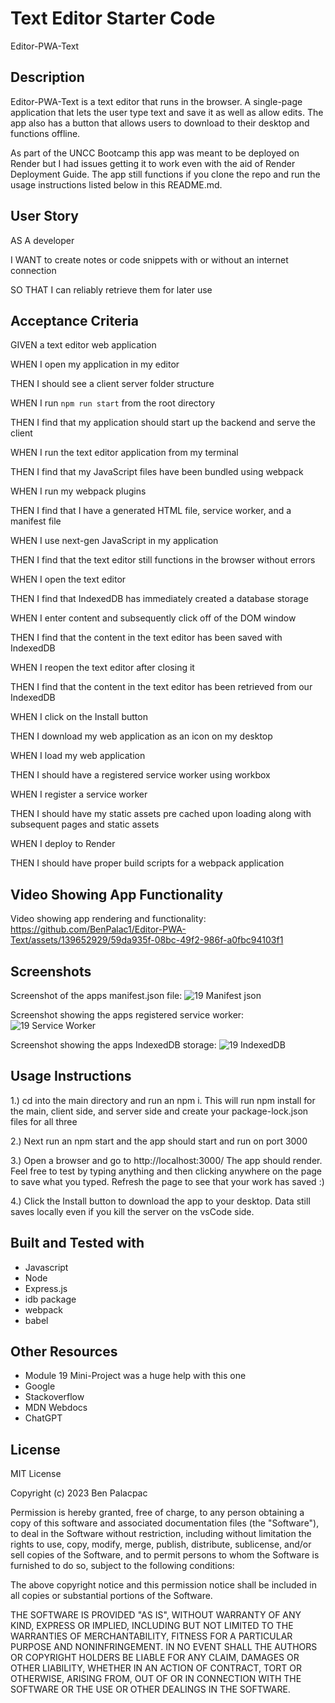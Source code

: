 # Text Editor Starter Code
Editor-PWA-Text

## Description
Editor-PWA-Text is a text editor that runs in the browser. A single-page application that lets the user type text and save it as well as allow edits. 
The app also has a button that allows users to download to their desktop and functions offline.

As part of the UNCC Bootcamp this app was meant to be deployed on Render but I had issues getting it to work even with the aid of  Render Deployment Guide.
The app still functions if you clone the repo and run the usage instructions listed below in this README.md.

## User Story
AS A developer

I WANT to create notes or code snippets with or without an internet connection

SO THAT I can reliably retrieve them for later use


## Acceptance Criteria
GIVEN a text editor web application

WHEN I open my application in my editor

THEN I should see a client server folder structure

WHEN I run `npm run start` from the root directory

THEN I find that my application should start up the backend and serve the client

WHEN I run the text editor application from my terminal

THEN I find that my JavaScript files have been bundled using webpack

WHEN I run my webpack plugins

THEN I find that I have a generated HTML file, service worker, and a manifest file

WHEN I use next-gen JavaScript in my application

THEN I find that the text editor still functions in the browser without errors

WHEN I open the text editor

THEN I find that IndexedDB has immediately created a database storage

WHEN I enter content and subsequently click off of the DOM window

THEN I find that the content in the text editor has been saved with IndexedDB

WHEN I reopen the text editor after closing it

THEN I find that the content in the text editor has been retrieved from our IndexedDB

WHEN I click on the Install button

THEN I download my web application as an icon on my desktop

WHEN I load my web application

THEN I should have a registered service worker using workbox

WHEN I register a service worker

THEN I should have my static assets pre cached upon loading along with subsequent pages and static assets

WHEN I deploy to Render

THEN I should have proper build scripts for a webpack application


## Video Showing App Functionality

Video showing app rendering and functionality:
https://github.com/BenPalac1/Editor-PWA-Text/assets/139652929/59da935f-08bc-49f2-986f-a0fbc94103f1


## Screenshots
Screenshot of the apps manifest.json file:
![19 Manifest json](https://github.com/BenPalac1/Editor-PWA-Text/assets/139652929/793ecc61-e837-4855-b0b1-c308099161a6)

Screenshot showing the apps registered service worker:
![19 Service Worker](https://github.com/BenPalac1/Editor-PWA-Text/assets/139652929/82f73b91-f950-4126-86fa-0d64f36849a1)

Screenshot showing the apps IndexedDB storage:
![19 IndexedDB](https://github.com/BenPalac1/Editor-PWA-Text/assets/139652929/7b2d0d75-8c84-4740-ad6a-740dfcec0b5a)


## Usage Instructions
  1.) cd into the main directory and run an npm i.  This will run npm install for the main, client side, and server side 
      and create your package-lock.json files for all three 

  2.) Next run an npm start and the app should start and run on port 3000

  3.) Open a browser and go to http://localhost:3000/  The app should render. 
      Feel free to test by typing anything and then clicking anywhere on the page to save what you typed. 
      Refresh the page to see that your work has saved :)
      
  4.) Click the Install button to download the app to your desktop. Data still saves locally even if you kill the server on the vsCode side.

## Built and Tested with
  - Javascript
  - Node
  - Express.js
  - idb package
  - webpack
  - babel

## Other Resources
  - Module 19 Mini-Project was a huge help with this one
  - Google
  - Stackoverflow
  - MDN Webdocs
  - ChatGPT

## License
MIT License

Copyright (c) 2023 Ben Palacpac

Permission is hereby granted, free of charge, to any person obtaining a copy of this software and associated documentation files (the "Software"), to deal in the Software without restriction, including without limitation the rights to use, copy, modify, merge, publish, distribute, sublicense, and/or sell copies of the Software, and to permit persons to whom the Software is furnished to do so, subject to the following conditions:

The above copyright notice and this permission notice shall be included in all copies or substantial portions of the Software.

THE SOFTWARE IS PROVIDED "AS IS", WITHOUT WARRANTY OF ANY KIND, EXPRESS OR IMPLIED, INCLUDING BUT NOT LIMITED TO THE WARRANTIES OF MERCHANTABILITY, FITNESS FOR A PARTICULAR PURPOSE AND NONINFRINGEMENT. IN NO EVENT SHALL THE AUTHORS OR COPYRIGHT HOLDERS BE LIABLE FOR ANY CLAIM, DAMAGES OR OTHER LIABILITY, WHETHER IN AN ACTION OF CONTRACT, TORT OR OTHERWISE, ARISING FROM, OUT OF OR IN CONNECTION WITH THE SOFTWARE OR THE USE OR OTHER DEALINGS IN THE SOFTWARE.
